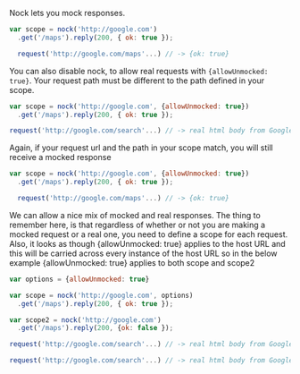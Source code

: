 Nock lets you mock responses.

```js
var scope = nock('http://google.com')
  .get('/maps').reply(200, { ok: true });

  request('http://google.com/maps'...) // -> {ok: true}
```

You can also disable nock, to allow real requests with `{allowUnmocked: true}`. Your request path must be different to the path defined in your scope.

```js
var scope = nock('http://google.com', {allowUnmocked: true})
  .get('/maps').reply(200, { ok: true });

request('http://google.com/search'...) // -> real html body from Google
```

Again, if your request url and the path in your scope match, you will still receive a mocked response

```js
var scope = nock('http://google.com', {allowUnmocked: true})
  .get('/maps').reply(200, { ok: true });

  request('http://google.com/maps'...) // -> {ok: true}


```

We can allow a nice mix of mocked and real responses. The thing to remember here, is that regardless of whether or not you are making a mocked request or a real one, you need to define a scope for each request. Also, it looks as though {allowUnmocked: true} applies to the host URL and this will be carried across every instance of the host URL so in the below example {allowUnmocked: true} applies to both scope and scope2

```js
var options = {allowUnmocked: true}

var scope = nock('http://google.com', options)
  .get('/maps').reply(200, { ok: true });

var scope2 = nock('http://google.com')
  .get('/maps').reply(200, {ok: false });

request('http://google.com/search'...) // -> real html body from Google

request('http://google.com/search'...) // -> real html body from Google

```
